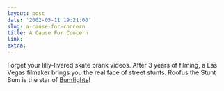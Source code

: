 ```yaml
---
layout: post
date: '2002-05-11 19:21:00'
slug: a-cause-for-concern
title: A Cause For Concern
link: 
extra: 
---
```


Forget your lilly-livered skate prank videos. After 3 years of filming, a Las Vegas filmaker brings you the real face of street stunts. Roofus the Stunt Bum is the star of [Bumfights](http://www.bumfights.com/)!